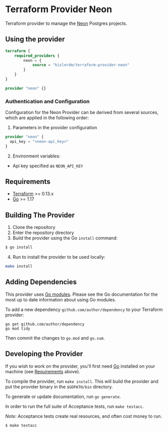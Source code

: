 # Terraform Provider Neon

Terraform provider to manage the [Neon](https://neon.tech/) Postgres projects.

## Using the provider

```terraform
terraform {
    required_providers {
        neon = {
            source = "kislerdm/terraform-provider-neon"
        }
    }
}

provider "neon" {}
```

### Authentication and Configuration

Configuration for the Neon Provider can be derived from several sources, which are applied in the following order:

1. Parameters in the provider configuration

```terraform
provider "neon" {
  api_key = "<neon-api_key>"
}
```

2. Environment variables:
- Api key specified as `NEON_API_KEY`

## Requirements

-	[Terraform](https://www.terraform.io/downloads.html) >= 0.13.x
-	[Go](https://golang.org/doc/install) >= 1.17

## Building The Provider

1. Clone the repository
2. Enter the repository directory
3. Build the provider using the Go `install` command: 
```sh
$ go install
```
4. Run to install the provider to be used locally:
```sh
make install
```

## Adding Dependencies

This provider uses [Go modules](https://github.com/golang/go/wiki/Modules).
Please see the Go documentation for the most up to date information about using Go modules.

To add a new dependency `github.com/author/dependency` to your Terraform provider:

```
go get github.com/author/dependency
go mod tidy
```

Then commit the changes to `go.mod` and `go.sum`.

## Developing the Provider

If you wish to work on the provider, you'll first need [Go](http://www.golang.org) installed on your machine (see [Requirements](#requirements) above).

To compile the provider, run `make install`. This will build the provider and put the provider binary in the `$GOPATH/bin` directory.

To generate or update documentation, run `go generate`.

In order to run the full suite of Acceptance tests, run `make testacc`.

*Note:* Acceptance tests create real resources, and often cost money to run.

```sh
$ make testacc
```
